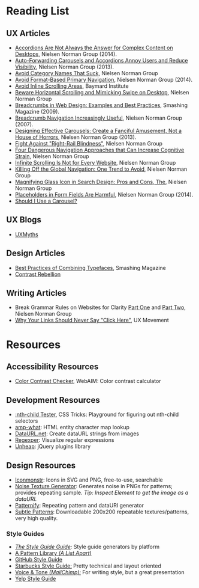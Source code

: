 # Reading List

## UX Articles

- [Accordions Are Not Always the Answer for Complex Content on Desktops](http://www.nngroup.com/articles/accordions-complex-content/), Nielsen Norman Group (2014).
- [Auto-Forwarding Carousels and Accordions Annoy Users and Reduce Visibility](http://www.nngroup.com/articles/auto-forwarding/), Nielsen Norman Group (2013).
- [Avoid Category Names That Suck](http://www.nngroup.com/articles/category-names-suck/), Nielsen Norman Group
- [Avoid Format-Based Primary Navigation](http://www.nngroup.com/articles/format-based-navigation/), Nielsen Norman Group (2014).
- [Avoid Inline Scrolling Areas](http://baymard.com/blog/inline-scroll-areas), Baymard Institute
- [Beware Horizontal Scrolling and Mimicking Swipe on Desktop](http://www.nngroup.com/articles/horizontal-scrolling/), Nielsen Norman Group
- [Breadcrumbs in Web Design: Examples and Best Practices](http://www.smashingmagazine.com/2009/03/17/breadcrumbs-in-web-design-examples-and-best-practices/), Smashing Magazine (2009).
- [Breadcrumb Navigation Increasingly Useful](http://www.nngroup.com/articles/breadcrumb-navigation-useful/), Nielsen Norman Group (2007).
- [Designing Effective Carousels: Create a Fanciful Amusement, Not a House of Horrors](http://www.nngroup.com/articles/designing-effective-carousels/), Nielsen Norman Group (2013).
- [Fight Against "Right-Rail Blindness"](http://www.nngroup.com/articles/fight-right-rail-blindness/), Nielsen Norman Group
- [Four Dangerous Navigation Approaches that Can Increase Cognitive Strain](http://www.nngroup.com/articles/navigation-cognitive-strain/), Nielsen Norman Group
- [Infinite Scrolling Is Not for Every Website](http://www.nngroup.com/articles/infinite-scrolling/), Nielsen Norman Group
- [Killing Off the Global Navigation: One Trend to Avoid](http://www.nngroup.com/articles/killing-global-navigation-one-trend-avoid/), Nielsen Norman Group
- [Magnifying Glass Icon in Search Design: Pros and Cons, The](http://www.nngroup.com/articles/magnifying-glass-icon/), Nielsen Norman Group
- [Placeholders in Form Fields Are Harmful](http://www.nngroup.com/articles/form-design-placeholders), Nielsen Norman Group (2014).
- [Should I Use a Carousel?](http://shouldiuseacarousel.com/)

## UX Blogs

- [UXMyths](http://uxmyths.com/)

## Design Articles

- [Best Practices of Combining Typefaces](http://www.smashingmagazine.com/2010/11/04/best-practices-of-combining-typefaces/), Smashing Magazine
- [Contrast Rebellion](http://contrastrebellion.com/)

## Writing Articles

- Break Grammar Rules on Websites for Clarity
  [Part One](http://www.nngroup.com/articles/break-grammar-rules/)
  and [Part Two](http://www.nngroup.com/articles/really-break-grammar-rules/), Nielsen Norman Group
- [Why Your Links Should Never Say "Click Here"](http://uxmovement.com/content/why-your-links-should-never-say-click-here/), UX Movement

# Resources

## Accessibility Resources

- [Color Contrast Checker](http://webaim.org/resources/contrastchecker/), WebAIM: Color contrast calculator

## Development Resources

- [:nth-child Tester](http://css-tricks.com/examples/nth-child-tester/), CSS Tricks: Playground for figuring out nth-child selectors
- [amp-what](http://amp-what.com/): HTML entity character map lookup
- [DataURL.net](http://dataurl.net/): Create dataURL strings from images
- [Regexper](http://www.regexper.com/): Visualize regular expressions
- [Unheap](http://www.unheap.com): jQuery plugins library

## Design Resources

- [Iconmonstr](http://iconmonstr.com/): Icons in SVG and PNG, free-to-use, searchable
- [Noise Texture Generator](http://www.noisetexturegenerator.com/): Generates noise in PNGs for patterns; provides repeating sample. _Tip: Inspect Element to get the image as a dataURI._
- [Patternify](http://www.patternify.com/): Repeating pattern and dataURI generator
- [Subtle Patterns](http://subtlepatterns.com/): Downloadable 200x200 repeatable textures/patterns, very high quality.

### Style Guides

- _[The Style Guide Guide](http://vinspee.me/style-guide-guide/):_ Style guide generators by platform
- [A Pattern Library _(A List Apart)_](http://patterns.alistapart.com/)
- [GitHub Style Guide](https://github.com/styleguide/css)
- [Starbucks Style Guide:](http://www.starbucks.com/static/reference/styleguide/) Pretty technical and layout oriented
- [Voice &amp; Tone _(MailChimp):_](http://voiceandtone.com/) For writing style, but a great presentation
- [Yelp Style Guide](http://www.yelp.com/styleguide)



